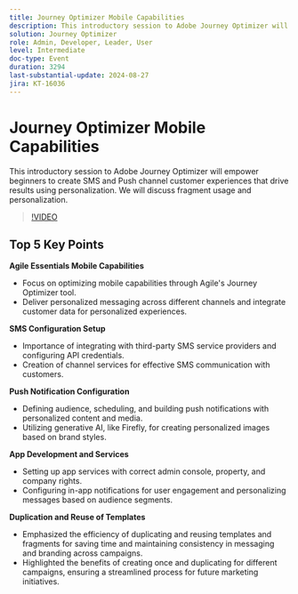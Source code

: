 ```yaml
---
title: Journey Optimizer Mobile Capabilities
description: This introductory session to Adobe Journey Optimizer will empower beginners to create SMS and Push channel customer experiences that drive results using personalization. We will discuss fragment usage and personalization.
solution: Journey Optimizer
role: Admin, Developer, Leader, User
level: Intermediate
doc-type: Event
duration: 3294
last-substantial-update: 2024-08-27
jira: KT-16036
---
```


# Journey Optimizer Mobile Capabilities

This introductory session to Adobe Journey Optimizer will empower beginners to create SMS and Push channel customer experiences that drive results using personalization. We will discuss fragment usage and personalization.

>[!VIDEO](https://video.tv.adobe.com/v/3433001/?learn=on)

## Top 5 Key Points

**Agile Essentials Mobile Capabilities**

* Focus on optimizing mobile capabilities through Agile's Journey Optimizer tool.
* Deliver personalized messaging across different channels and integrate customer data for personalized experiences.

**SMS Configuration Setup**

* Importance of integrating with third-party SMS service providers and configuring API credentials.
* Creation of channel services for effective SMS communication with customers.

**Push Notification Configuration**

* Defining audience, scheduling, and building push notifications with personalized content and media.
* Utilizing generative AI, like Firefly, for creating personalized images based on brand styles.

**App Development and Services**

* Setting up app services with correct admin console, property, and company rights.
* Configuring in-app notifications for user engagement and personalizing messages based on audience segments.

**Duplication and Reuse of Templates**

* Emphasized the efficiency of duplicating and reusing templates and fragments for saving time and maintaining consistency in messaging and branding across campaigns.
* Highlighted the benefits of creating once and duplicating for different campaigns, ensuring a streamlined process for future marketing initiatives.
